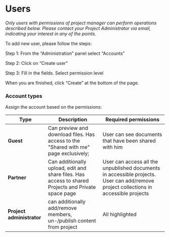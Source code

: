 # Users
_Only users with permissions of project manager can perform operations described below. Please contact your Project Administrator via email, indicating your interest in any of the points._

To add new user, please follow the steps: 

Step 1: From the “Administration” panel select “Accounts”

Step 2: Click on “Create user”

Step 3: Fill in the fields. Select permission level

When you are finished, click “Create” at the bottom of the page.

### Account types

Assign the account based on the permissions:

|Type        |Description                           |Required permissions                             |
|------------|--------------------------------------|-------------------------------------------------|
|**Guest**   | Can preview and download files. Has access to the "Shared with me" page exclusively;| User can see documents that have been shared with him |
|**Partner** | Can additionally upload, edit and share files. Has access to shared Projects and Private space page | User can access all the unpublished documents in accessible projects.  User can add/remove project collections in accessible projects |
|**Project administrator**| can additionally add/remove members, un-/publish content from project | All highlighted |